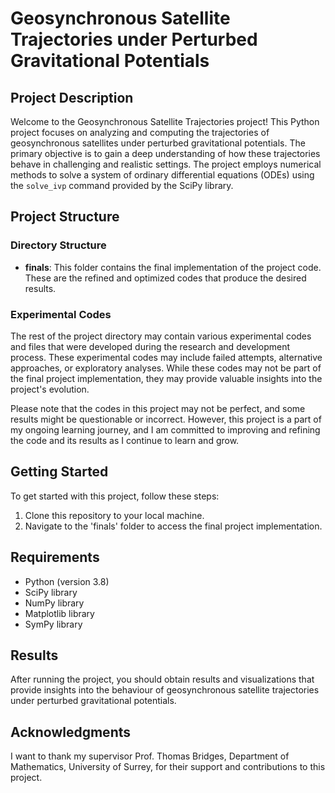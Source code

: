 # Geosynchronous Satellite Trajectories under Perturbed Gravitational Potentials

## Project Description

Welcome to the Geosynchronous Satellite Trajectories project! This Python project focuses on analyzing and computing the trajectories of geosynchronous satellites under perturbed gravitational potentials. The primary objective is to gain a deep understanding of how these trajectories behave in challenging and realistic settings. The project employs numerical methods to solve a system of ordinary differential equations (ODEs) using the `solve_ivp` command provided by the SciPy library.

## Project Structure

### Directory Structure

- **finals**: This folder contains the final implementation of the project code. These are the refined and optimized codes that produce the desired results.

### Experimental Codes

The rest of the project directory may contain various experimental codes and files that were developed during the research and development process. These experimental codes may include failed attempts, alternative approaches, or exploratory analyses. While these codes may not be part of the final project implementation, they may provide valuable insights into the project's evolution.

Please note that the codes in this project may not be perfect, and some results might be questionable or incorrect. However, this project is a part of my ongoing learning journey, and I am committed to improving and refining the code and its results as I continue to learn and grow.

## Getting Started

To get started with this project, follow these steps:

1. Clone this repository to your local machine.
2. Navigate to the 'finals' folder to access the final project implementation.

## Requirements

- Python (version 3.8)
- SciPy library
- NumPy library
- Matplotlib library
- SymPy library

## Results

After running the project, you should obtain results and visualizations that provide insights into the behaviour of geosynchronous satellite trajectories under perturbed gravitational potentials.

## Acknowledgments

I want to thank my supervisor Prof. Thomas Bridges, Department of Mathematics, University of Surrey, for their support and contributions to this project.
